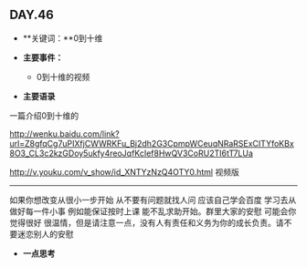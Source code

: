 ## DAY.46
+ **关键词：**0到十维
+ **主要事件：**
    + 0到十维的视频
    
    
+ **主要语录**

一篇介绍0到十维的

http://wenku.baidu.com/link?url=Z8gfqCg7uPIXfjCWWRKFu_Bj2dh2G3CpmpWCeuqNRaRSExCITYfoKBx8O3_CL3c2kzGDoy5ukfy4reoJqfKcIef8HwQV3CoRU2TI6tT7LUa

http://v.youku.com/v_show/id_XNTYzNzQ4OTY0.html 视频版

----------

如果你想改变从很小一步开始 从不要有问题就找人问 应该自己学会百度 学习去从做好每一件小事 例如能保证按时上课 能不乱求助开始。群里大家的安慰 可能会你觉得很好 很温情，但是请注意一点，没有人有责任和义务为你的成长负责。请不要迷恋别人的安慰

+ **一点思考**
